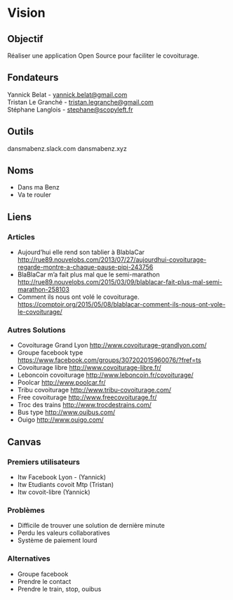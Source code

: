 # Vision

## Objectif
Réaliser une application Open Source pour faciliter le covoiturage.

## Fondateurs
Yannick Belat - yannick.belat@gmail.com  
Tristan Le Granché - tristan.legranche@gmail.com  
Stéphane Langlois - stephane@scopyleft.fr  

## Outils
dansmabenz.slack.com
dansmabenz.xyz

## Noms
- Dans ma Benz
- Va te rouler

## Liens

### Articles
- Aujourd’hui elle rend son tablier à BlablaCar
http://rue89.nouvelobs.com/2013/07/27/aujourdhui-covoiturage-regarde-montre-a-chaque-pause-pipi-243756
- BlaBlaCar m’a fait plus mal que le semi-marathon
http://rue89.nouvelobs.com/2015/03/09/blablacar-fait-plus-mal-semi-marathon-258103
- Comment ils nous ont volé le covoiturage. 
https://comptoir.org/2015/05/08/blablacar-comment-ils-nous-ont-vole-le-covoiturage/

### Autres Solutions
- Covoiturage Grand Lyon
http://www.covoiturage-grandlyon.com/
- Groupe facebook type
https://www.facebook.com/groups/307202015960076/?fref=ts
- Covoiturage libre
http://www.covoiturage-libre.fr/
- Leboncoin covoiturage
http://www.leboncoin.fr/covoiturage/
- Poolcar
http://www.poolcar.fr/
- Tribu covoiturage
http://www.tribu-covoiturage.com/
- Free covoiturage
http://www.freecovoiturage.fr/
- Troc des trains
http://www.trocdestrains.com/
- Bus type
http://www.ouibus.com/
- Ouigo
http://www.ouigo.com/

## Canvas
### Premiers utilisateurs
- Itw Facebook Lyon - (Yannick)
- Itw Etudiants covoit Mtp (Tristan)
- Itw covoit-libre (Yannick)

### Problèmes
- Difficile de trouver une solution de dernière minute
- Perdu les valeurs collaboratives
- Système de paiement lourd

### Alternatives
- Groupe facebook
- Prendre le contact
- Prendre le train, stop, ouibus
